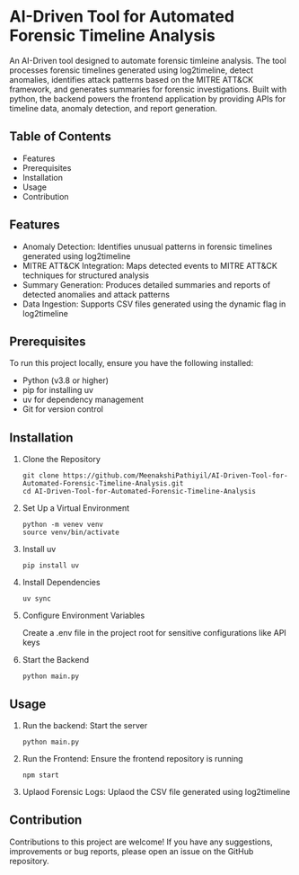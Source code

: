 # AI-Driven Tool for Automated Forensic Timeline Analysis
An AI-Driven tool designed to automate forensic timleine analysis. The tool processes forensic timelines generated using log2timeline, detect anomalies, identifies attack patterns based on the MITRE ATT&CK framework, and generates summaries for forensic investigations. Built with python, the backend powers the frontend application by providing APIs for timeline data, anomaly detection, and report generation.

## Table of Contents
- Features
- Prerequisites
- Installation
- Usage
- Contribution

## Features
- Anomaly Detection: Identifies unusual patterns in forensic timelines generated using log2timeline
- MITRE ATT&CK Integration: Maps detected events to MITRE ATT&CK techniques for structured analysis
- Summary Generation: Produces detailed summaries and reports of detected anomalies and attack patterns
- Data Ingestion: Supports CSV files generated using the dynamic flag in log2timeline

## Prerequisites
To run this project locally, ensure you have the following installed: 
- Python (v3.8 or higher)
- pip for installing uv
- uv for dependency management
- Git for version control

## Installation
1. Clone the Repository
   ```
   git clone https://github.com/MeenakshiPathiyil/AI-Driven-Tool-for-Automated-Forensic-Timeline-Analysis.git
   cd AI-Driven-Tool-for-Automated-Forensic-Timeline-Analysis
   ```
2. Set Up a Virtual Environment
   ```
   python -m venev venv
   source venv/bin/activate
   ```
3. Install uv
   ```
   pip install uv
   ```
4. Install Dependencies
   ```
   uv sync
   ```
5. Configure Environment Variables
   
   Create a .env file in the project root for sensitive configurations like API keys
6. Start the Backend
   ```
   python main.py
   ```

## Usage 
1. Run the backend: Start the server
   ```
   python main.py
   ```
2. Run the Frontend: Ensure the frontend repository is running
   ```
   npm start
   ```
3. Uplaod Forensic Logs: Uplaod the CSV file generated using log2timeline

## Contribution
Contributions to this project are welcome! If you have any suggestions, improvements or bug reports, please open an issue on the GitHub repository.
